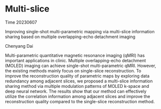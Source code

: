# Multi-slice
Time 20230607 

Improving single-shot multi-parametric mapping via multi-slice information sharing based on multiple overlapping-echo detachment imaging
  
Chenyang Dai
  
Multi-parametric quantitative magnetic resonance imaging (qMRI) has important applications in clinic. Multiple overlapping-echo detachment (MOLED) imaging can achieve single-shot multi-parametric qMRI. However, the existing methods mainly focus on single-slice reconstruction. To improve the reconstruction quality of parametric maps by exploring data redundancy among adjacent slices, we proposed a multi-slice information sharing method via multiple modulation patterns of MOLED k-space and deep neural network. The results show that our method can effectively utilize the correlation information among adjacent slices and improve the reconstruction quality compared to the single-slice reconstruction method.
